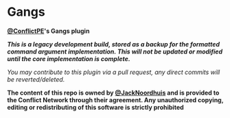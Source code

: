 Gangs
===================
__[@ConflictPE](https://github.com/ConflictPE)'s Gangs plugin__

__*This is a legacy development build, stored as a backup for the formatted command argument implementation. This will not be updated or modified until the core implementation is complete.*__

_You may contribute to this plugin via a pull request, any direct commits will be reverted/deleted._

__The content of this repo is owned by [@JackNoordhuis](https://github.com/JackNoordhuis) and is provided to the Conflict Network through their agreement.
Any unauthorized copying, editing or redistributing of this software is strictly prohibited__
